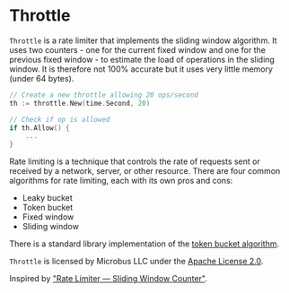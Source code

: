 # Throttle

`Throttle` is a rate limiter that implements the sliding window algorithm.
It uses two counters - one for the current fixed window and one for the previous fixed window - to estimate the load of operations in the sliding window.
It is therefore not 100% accurate but it uses very little memory (under 64 bytes).  

```go
// Create a new throttle allowing 20 ops/second
th := throttle.New(time.Second, 20)

// Check if op is allowed
if th.Allow() {
    ...
}
```

Rate limiting is a technique that controls the rate of requests sent or received by a network, server, or other resource.
There are four common algorithms for rate limiting, each with its own pros and cons:

* Leaky bucket
* Token bucket
* Fixed window 
* Sliding window

There is a standard library implementation of the [token bucket algorithm](https://pkg.go.dev/golang.org/x/time/rate).

`Throttle` is licensed by Microbus LLC under the [Apache License 2.0](http://www.apache.org/licenses/LICENSE-2.0).

Inspired by ["Rate Limiter — Sliding Window Counter"](https://medium.com/@avocadi/rate-limiter-sliding-window-counter-7ec08dbe21d6).
